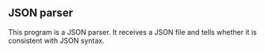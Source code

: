 ## JSON parser

This program is a JSON parser. It receives a JSON file and tells whether it is consistent with JSON syntax.